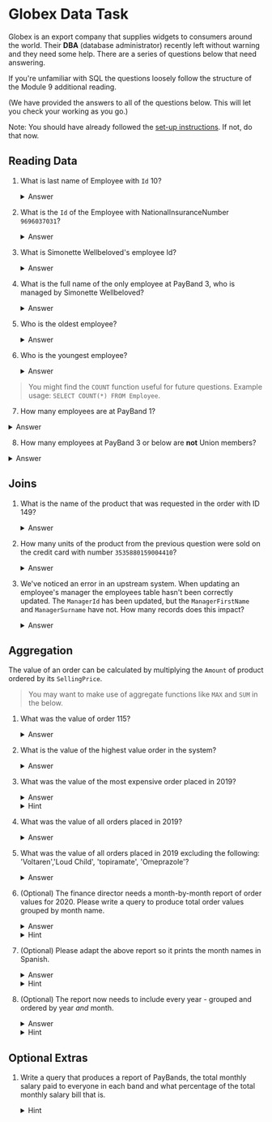# Globex Data Task

Globex is an export company that supplies widgets to consumers around the world. Their **DBA** (database administrator) recently left without warning and they need some help. There are a series of questions below that need answering.

If you're unfamiliar with SQL the questions loosely follow the structure of the Module 9 additional reading.

(We have provided the answers to all of the questions below. This will let you check your working as you go.)

Note: You should have already followed the [set-up instructions](https://github.com/CorndelWithSoftwire/Globex-Database). If not, do that now.

## Reading Data

1.  What is last name of Employee with `Id` 10?
    <details><summary>Answer</summary>Golthorpp</details>

2.  What is the `Id` of the Employee with NationalInsuranceNumber `9696037031`?
    <details><summary>Answer</summary>760</details>

3.  What is Simonette Wellbeloved's employee Id?
    <details><summary>Answer</summary>649</details>

4.  What is the full name of the only employee at PayBand 3, who is managed by Simonette Wellbeloved?
    <details><summary>Answer</summary>Donnajean Pitfield</details>

5.  Who is the oldest employee?
    <details><summary>Answer</summary>Winny Dmtrovic</details>

6.  Who is the youngest employee?
    <details><summary>Answer</summary>Brigham Brookwell</details>

> You might find the `COUNT` function useful for future questions. Example usage: `SELECT COUNT(*) FROM Employee`.

7. How many employees are at PayBand 1?
<details><summary>Answer</summary>153</details>

8. How many employees at PayBand 3 or below are **not** Union members?
<details><summary>Answer</summary>60</details>

## Joins

1.  What is the name of the product that was requested in the order with ID 149?
    <details><summary>Answer</summary>Flector</details>

2.  How many units of the product from the previous question were sold on the credit card with number `3535880159004410`?
    <details><summary>Answer</summary>7098.00</details>

3.  We've noticed an error in an upstream system. When updating an employee's manager the employees table hasn't been correctly updated. The `ManagerId` has been updated, but the `ManagerFirstName` and `ManagerSurname` have not. How many records does this impact?
    <details><summary>Answer</summary>4</details>

## Aggregation

The value of an order can be calculated by multiplying the `Amount` of product ordered by its `SellingPrice`.

> You may want to make use of aggregate functions like `MAX` and `SUM` in the below.

1.  What was the value of order 115?
    <details><summary>Answer</summary>470866.56</details>

2.  What is the value of the highest value order in the system?
    <details><summary>Answer</summary>960151.08</details>

3.  What was the value of the most expensive order placed in 2019?
    <details><summary>Answer</summary>903860.40</details>
    <details><summary>Hint</summary>Try using the `DATEPART` function.</details>

4.  What was the value of all orders placed in 2019?
    <details><summary>Answer</summary>91770383.17</details>

5.  What was the value of all orders placed in 2019 excluding the following: 'Voltaren','Loud Child', 'topiramate', 'Omeprazole'?
    <details><summary>Answer</summary>84689146.20</details>

6.  (Optional) The finance director needs a month-by-month report of order values for 2020. Please write a query to produce total order values grouped by month name.
    <details>
    <summary>Answer</summary>

    | Month    | Value       |
    | -------- | ----------- |
    |January   | 10021197.33 |
    |February  | 5451368.04  |
    |March     | 8393388.67  |
    |April     | 6455989.74  |
    |May       | 10138281.22 |
    |June      | 8845170.26  |
    |July      | 7174546.57  |
    |August    | 7310235.65  |
    |September | 8305703.18  |
    |October   | 8597017.86  |
    |November  | 8244004.19  |
    |December  | 6152906.05  |
    </details>
    <details><summary>Hint</summary>You'll need the `GROUPBY` function.</details>

7.  (Optional) Please adapt the above report so it prints the month names in Spanish.
    <details><summary>Answer</summary>

    | Month      | Value       |
    | ---------- | ----------- |
    | enero      | 10021197.33 |
    | febrero    | 5451368.04  |
    | marzo      | 8393388.67  |
    | abril      | 6455989.74  |
    | mayo       | 10138281.22 |
    | junio      | 8845170.26  |
    | julio      | 7174546.57  |
    | agosto     | 7310235.65  |
    | septiembre | 8305703.18  |
    | octubre    | 8597017.86  |
    | noviembre  | 8244004.19  |
    | diciembre  | 6152906.05  |
    </details>
    <details><summary>Hint</summary>The `FORMAT` function can take a 'culture' parameter.</details>

8.  (Optional) The report now needs to include every year - grouped and ordered by year _and_ month.
    <details><summary>Answer</summary>

    | Year | Month     | Value         |
    |------|-----------|---------------|
    | 2018 | January   | 5656943.14  |
    | 2018 | February  | 10756477.55 |
    | 2018 | March     | 5156643.61  |
    | 2018 | April     | 8158733.57  |
    | 2018 | May       | 6909454.38  |
    | 2018 | June      | 8618200.66  |
    | 2018 | July      | 4973409.32  |
    | 2018 | August    | 7338968.02  |
    | 2018 | September | 9850131.20  |
    | 2018 | October   | 7754044.63  |
    | 2018 | November  | 7204268.44  |
    | 2018 | December  | 9031586.17  |
    | 2019 | January   | 7140463.17  |
    | 2019 | February  | 6127454.68  |
    | 2019 | March     | 8720289.82  |
    | 2019 | April     | 8776308.77  |
    | 2019 | May       | 8059621.26  |
    | 2019 | June      | 8271865.02  |
    | 2019 | July      | 7485176.76  |
    | 2019 | August    | 8554835.59  |
    | 2019 | September | 5162879.62  |
    | 2019 | October   | 8480658.03  |
    | 2019 | November  | 5960023.00  |
    | 2019 | December  | 9030807.45  |
    | 2020 | January   | 10021197.33 |
    | 2020 | February  | 5451368.04  |
    | 2020 | March     | 8393388.67  |
    | 2020 | April     | 6455989.74  |
    | 2020 | May       | 10138281.22 |
    | 2020 | June      | 8845170.26  |
    | 2020 | July      | 7174546.57  |
    | 2020 | August    | 7310235.65  |
    | 2020 | September | 8305703.18  |
    | 2020 | October   | 8597017.86  |
    | 2020 | November  | 8244004.19  |
    | 2020 | December  | 6152906.05  |
    </details>
    <details><summary>Hint</summary>You can pass multiple values to `ORDER BY` and `GROUP BY` commands.</details>

## Optional Extras

1.  Write a query that produces a report of PayBands, the total monthly salary paid to everyone in each band and what percentage of the total monthly salary bill that is.

    <details><summary>Hint</summary>

    You may find it helpful to use a [temporary table](https://codingsight.com/introduction-to-temporary-tables-in-sql-server/) or [local variable](https://docs.microsoft.com/en-us/sql/t-sql/language-elements/declare-local-variable-transact-sql?).

    </details>
